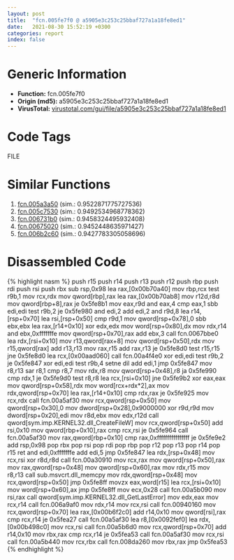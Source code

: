 ```yaml
---
layout: post
title:  "fcn.005fe7f0 @ a5905e3c253c25bbaf727a1a18fe8ed1"
date:   2021-08-30 15:52:19 +0300
categories: report
index: false
---
```


# Generic Information
- **Function:** fcn.005fe7f0
- **Origin (md5):** a5905e3c253c25bbaf727a1a18fe8ed1
- **VirusTotal:** [virustotal.com/gui/file/a5905e3c253c25bbaf727a1a18fe8ed1][virustotal_ref]

# Code Tags
<span class="tag" id="FILE">FILE</span>


# Similar Functions

1. [fcn.005a3a50][similar_1_ref] (sim.: 0.9522871775727536)
2. [fcn.005c7530][similar_2_ref] (sim.: 0.9492534968778362)
3. [fcn.006731b0][similar_3_ref] (sim.: 0.9458324495932408)
4. [fcn.00675020][similar_4_ref] (sim.: 0.9452448635971427)
5. [fcn.006b2c60][similar_5_ref] (sim.: 0.9427783305058696)


# Disassembled Code

{% highlight nasm %}
push r15
push r14
push r13
push r12
push rbp
push rdi
push rsi
push rbx
sub rsp,0x98
lea rax,[0x00b70a40]
mov rbp,rcx
test r9b,1
mov rcx,rdx
mov qword[rbp],rax
lea rax,[0x00b70ab8]
mov r12d,r8d
mov qword[rbp+8],rax
je 0x5fe8b1
mov eax,r9d
and eax,4
cmp eax,1
sbb edi,edi
test r9b,2
je 0x5fe980
and edi,2
add edi,2
and r9d,8
lea r14,[rsp+0x70]
lea rsi,[rsp+0x50]
cmp r9d,1
mov qword[rsp+0x78],0
sbb ebx,ebx
lea rax,[r14+0x10]
xor edx,edx
mov word[rsp+0x80],dx
mov rdx,r14
and ebx,0xfffffffe
mov qword[rsp+0x70],rax
add ebx,3
call fcn.0067bbe0
lea rdx,[rsi+0x10]
mov r13,qword[rax+8]
mov qword[rsp+0x50],rdx
mov r15,qword[rax]
add r13,r13
mov rax,r15
add rax,r13
je 0x5fe8d0
test r15,r15
jne 0x5fe8d0
lea rcx,[0x00aad060]
call fcn.00a4f4e0
xor edi,edi
test r9b,2
je 0x5fe847
xor edi,edi
test r9b,4
setne dil
add edi,1
jmp 0x5fe847
mov r8,r13
sar r8,1
cmp r8,7
mov rdx,r8
mov qword[rsp+0x48],r8
ja 0x5fe990
cmp rdx,1
je 0x5fe9d0
test r8,r8
lea rcx,[rsi+0x10]
jne 0x5fe9b2
xor eax,eax
mov qword[rsp+0x58],rdx
mov word[rcx+rdx*2],ax
mov rdx,qword[rsp+0x70]
lea rax,[r14+0x10]
cmp rdx,rax
je 0x5fe925
mov rcx,rdx
call fcn.00a5af30
mov rcx,qword[rsp+0x50]
mov qword[rsp+0x30],0
mov dword[rsp+0x28],0x9000000
xor r9d,r9d
mov dword[rsp+0x20],edi
mov r8d,ebx
mov edx,r12d
call qword[sym.imp.KERNEL32.dll_CreateFileW]
mov rcx,qword[rsp+0x50]
add rsi,0x10
mov qword[rbp+0x10],rax
cmp rcx,rsi
je 0x5fe964
call fcn.00a5af30
mov rax,qword[rbp+0x10]
cmp rax,0xffffffffffffffff
je 0x5fe9e2
add rsp,0x98
pop rbx
pop rsi
pop rdi
pop rbp
pop r12
pop r13
pop r14
pop r15
ret
and edi,0xfffffffe
add edi,5
jmp 0x5fe847
lea rdx,[rsp+0x48]
mov rcx,rsi
xor r8d,r8d
call fcn.00a30910
mov rcx,rax
mov qword[rsp+0x50],rax
mov rax,qword[rsp+0x48]
mov qword[rsp+0x60],rax
mov rdx,r15
mov r8,r13
call sub.msvcrt.dll_memcpy
mov rdx,qword[rsp+0x48]
mov rcx,qword[rsp+0x50]
jmp 0x5fe8ff
movzx eax,word[r15]
lea rcx,[rsi+0x10]
mov word[rsp+0x60],ax
jmp 0x5fe8ff
mov ecx,0x28
call fcn.00a5b090
mov rsi,rax
call qword[sym.imp.KERNEL32.dll_GetLastError]
mov edx,eax
mov rcx,r14
call fcn.006a9af0
mov rdx,r14
mov rcx,rsi
call fcn.00940160
mov rcx,qword[rsp+0x70]
lea rax,[0x00b6f2c0]
add r14,0x10
mov qword[rsi],rax
cmp rcx,r14
je 0x5fea27
call fcn.00a5af30
lea r8,[0x0092fef0]
lea rdx,[0x00b498c0]
mov rcx,rsi
call fcn.00a5b6d0
mov rcx,qword[rsp+0x70]
add r14,0x10
mov rbx,rax
cmp rcx,r14
je 0x5fea53
call fcn.00a5af30
mov rcx,rsi
call fcn.00a5b440
mov rcx,rbx
call fcn.008da260
mov rbx,rax
jmp 0x5fea53
{% endhighlight %}


[similar_1_ref]: /report/fcn.005a3a50@a5905e3c253c25bbaf727a1a18fe8ed1
[similar_2_ref]: /report/fcn.005c7530@a5905e3c253c25bbaf727a1a18fe8ed1
[similar_3_ref]: /report/fcn.006731b0@a5905e3c253c25bbaf727a1a18fe8ed1
[similar_4_ref]: /report/fcn.00675020@a5905e3c253c25bbaf727a1a18fe8ed1
[similar_5_ref]: /report/fcn.006b2c60@a5905e3c253c25bbaf727a1a18fe8ed1
[virustotal_ref]: https://www.virustotal.com/gui/file/a5905e3c253c25bbaf727a1a18fe8ed1